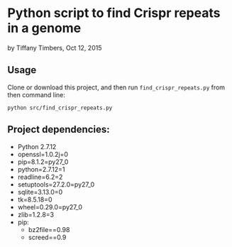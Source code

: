 # Python script to find Crispr repeats in a genome
by Tiffany Timbers, Oct 12, 2015

## Usage
Clone or download this project, and then run `find_crispr_repeats.py` from then
command line:

```
python src/find_crispr_repeats.py
```

## Project dependencies:
- Python 2.7.12
- openssl=1.0.2j=0
- pip=8.1.2=py27_0
- python=2.7.12=1
- readline=6.2=2
- setuptools=27.2.0=py27_0
- sqlite=3.13.0=0
- tk=8.5.18=0
- wheel=0.29.0=py27_0
- zlib=1.2.8=3
- pip:
  - bz2file==0.98
  - screed==0.9
